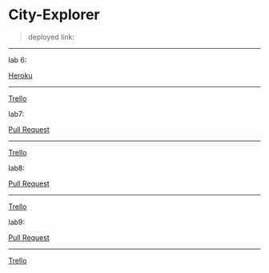 
# City-Explorer

> deployed link:
****************************************************************

 lab 6:

 [Heroku](https://my-city-explorer1.herokuapp.com/weather)
 ***************************************************************
 [Trello](https://trello.com/b/rKzs0m8Y/city-explorer)


lab7:

 [Pull Request](https://github.com/HaneenKh88/City-Explorer/pull/4)
 ***************************************************************
 [Trello](https://trello.com/b/rKzs0m8Y/city-explorer)


lab8:

 [Pull Request](https://github.com/HaneenKh88/City-Explorer/pull/5)
 ***************************************************************
 [Trello](https://trello.com/b/rKzs0m8Y/city-explorer)
 
 
 lab9:
 
 [Pull Request](https://github.com/HaneenKh88/City-Explorer/pull/5)
 ***************************************************************
 [Trello](https://trello.com/b/rKzs0m8Y/city-explorer)

